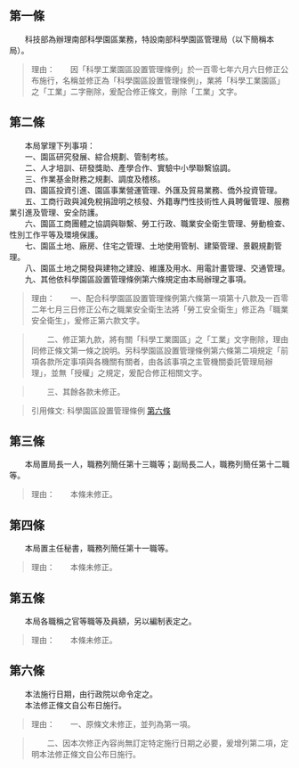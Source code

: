 第一條 
-------
　　科技部為辦理南部科學園區業務，特設南部科學園區管理局（以下簡稱本局）。  
> 理由：　　因「科學工業園區設置管理條例」於一百零七年六月六日修正公布施行，名稱並修正為「科學園區設置管理條例」，業將「科學工業園區」之「工業」二字刪除，爰配合修正條文，刪除「工業」文字。



第二條 
-------
　　本局掌理下列事項：  
　　一、園區研究發展、綜合規劃、管制考核。  
　　二、人才培訓、研發獎助、產學合作、實驗中小學聯繫協調。  
　　三、作業基金財務之規劃、調度及稽核。  
　　四、園區投資引進、園區事業營運管理、外匯及貿易業務、僑外投資管理。  
　　五、工商行政與減免稅捐證明之核發、外籍專門性技術性人員聘僱管理、服務業引進及管理、安全防護。  
　　六、園區工商團體之協調與聯繫、勞工行政、職業安全衛生管理、勞動檢查、性別工作平等及環境保護。  
　　七、園區土地、廠房、住宅之管理、土地使用管制、建築管理、景觀規劃管理。  
　　八、園區土地之開發與建物之建設、維護及用水、用電計畫管理、交通管理。  
　　九、其他依科學園區設置管理條例第六條規定由本局辦理之事項。  
> 理由：　　一、配合科學園區設置管理條例第六條第一項第十八款及一百零二年七月三日修正公布之職業安全衛生法將「勞工安全衛生」修正為「職業安全衛生」，爰修正第六款文字。

> 　　二、修正第九款，將有關「科學工業園區」之「工業」文字刪除，理由同修正條文第一條之說明。另科學園區設置管理條例第六條第二項規定「前項各款所定事項與各機關有關者，由各該事項之主管機關委託管理局辦理」，並無「授權」之規定，爰配合修正相關文字。

> 　　三、其餘各款未修正。

> 引用條文: 科學園區設置管理條例 [第六條](../../科技/科學園區/科學園區設置管理條例.md#第六條-管理局掌理事項)



第三條 
-------
　　本局置局長一人，職務列簡任第十三職等；副局長二人，職務列簡任第十二職等。  
> 理由：　　本條未修正。



第四條 
-------
　　本局置主任秘書，職務列簡任第十一職等。  
> 理由：　　本條未修正。



第五條 
-------
　　本局各職稱之官等職等及員額，另以編制表定之。  
> 理由：　　本條未修正。



第六條 
-------
　　本法施行日期，由行政院以命令定之。  
　　本法修正條文自公布日施行。  
> 理由：　　一、原條文未修正，並列為第一項。

> 　　二、因本次修正內容尚無訂定特定施行日期之必要，爰增列第二項，定明本法修正條文自公布日施行。